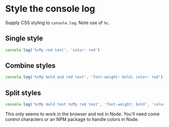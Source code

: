 # Style the console log

Supply CSS styling to `console.log`. Note use of `%c`.

## Single style

```javascript
console.log('%cMy red text', 'color: red')
```

## Combine styles

```javascript
console.log('%cMy bold and red text', 'font-weight: bold; color: red')
```

## Split styles

```javascript
console.log('%cMy bold text %cMy red text', 'font-weight: bold', 'color: red')
```

This only seems to work in the browser and not in Node. You'll need come control characters or an NPM package to handle colors in Node.

